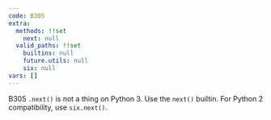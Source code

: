 ```yaml
---
code: B305
extra:
  methods: !!set
    next: null
  valid_paths: !!set
    builtins: null
    future.utils: null
    six: null
vars: []
---
```


B305 `.next()` is not a thing on Python 3. Use the `next()` builtin. For Python 2 compatibility, use `six.next()`.